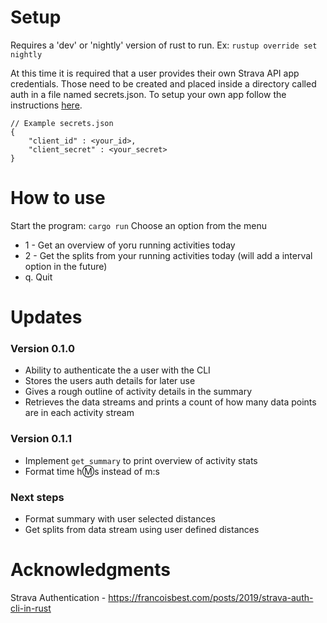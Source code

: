 # Setup
Requires a 'dev' or 'nightly' version of rust to run. Ex: `rustup override set nightly`

At this time it is required that a user provides their own Strava API app credentials. Those need to be created and placed inside 
a directory called auth in a file named secrets.json. To setup your own app follow the instructions [here]("https://developers.strava.com/docs/getting-started/").
```
// Example secrets.json
{
    "client_id" : <your_id>,
    "client_secret" : <your_secret>
}
```

# How to use
Start the program: `cargo run`
Choose an option from the menu
- 1 - Get an overview of yoru running activities today
- 2 - Get the splits from your running activities today (will add a interval option in the future)
- q. Quit

# Updates
### Version 0.1.0
- Ability to authenticate the a user with the CLI
- Stores the users auth details for later use
- Gives a rough outline of activity details in the summary
- Retrieves the data streams and prints a count of how many data points are in each activity stream

### Version 0.1.1
- Implement `get_summary` to print overview of activity stats
- Format time h:m:s instead of m:s

### Next steps
- Format summary with user selected distances
- Get splits from data stream using user defined distances

# Acknowledgments
Strava Authentication - https://francoisbest.com/posts/2019/strava-auth-cli-in-rust
